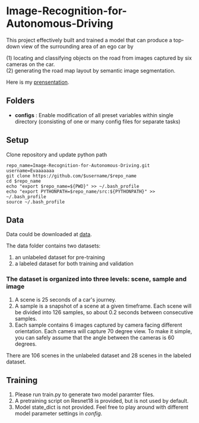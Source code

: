 # Image-Recognition-for-Autonomous-Driving
This project effectively built and trained a model that can produce a top-down view of the surrounding area of an ego car by

(1) locating and classifying objects on the road from images captured by six cameras on the car. <br>
(2) generating the road map layout by semantic image segmentation.

Here is my [prensentation](https://docs.google.com/presentation/d/1tINbCsJSMcSCokd-kKIEKPDE8lH12jwAx99CUmpx5ZQ/edit?usp=sharing).

## Folders
- **configs** : Enable modification of all preset variables within single directory (consisting of one or many config files for separate tasks)

## Setup
Clone repository and update python path
```
repo_name=Image-Recognition-for-Autonomous-Driving.git
username=Evaaaaaaa
git clone https://github.com/$username/$repo_name
cd $repo_name
echo "export $repo_name=${PWD}" >> ~/.bash_profile
echo "export PYTHONPATH=$repo_name/src:${PYTHONPATH}" >> ~/.bash_profile
source ~/.bash_profile
```
## Data
Data could be downloaded at [data](https://drive.google.com/file/d/1oq83pFKNxrz-1E06_4YMazTABhSqY5su/view?usp=sharing).

The data folder contains two datasets:

 1. an unlabeled dataset for pre-training<br>
 2. a labeled dataset for both training and validation<br>
 
### The dataset is organized into three levels: scene, sample and image
 1. A scene is 25 seconds of a car's journey.<br>
 2. A sample is a snapshot of a scene at a given timeframe. Each scene will be divided into 126 samples, so about 0.2 seconds between consecutive samples.<br>
 3. Each sample contains 6 images captured by camera facing different orientation. Each camera will capture 70 degree view. To make it simple, you can safely assume that the angle between the cameras is 60 degrees.

There are 106 scenes in the unlabeled dataset and 28 scenes in the labeled dataset.

## Training
1. Please run train.py to generate two model paramter files.
3. A pretraining script on Resnet18 is provided, but is not used by default.
4. Model state_dict is not provided. Feel free to play around with different model parameter settings in *config*.

